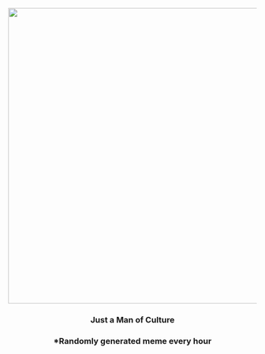 <p align="center">
        <img src="https://i.redd.it/rdzx2wn33gm81.jpg" width="600" height="600">
        </p>
        <h3 align="center">Just a Man of Culture</h3>
        <h3 align="center">*Randomly generated meme every hour</h3>
    